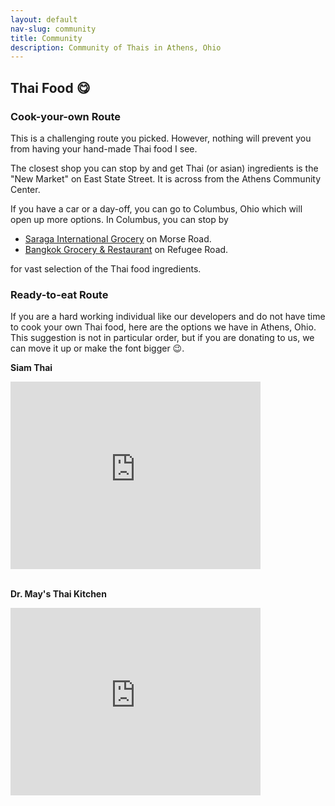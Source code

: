 ```yaml
---
layout: default
nav-slug: community
title: Community
description: Community of Thais in Athens, Ohio
---
```



## Thai Food 😋

### Cook-your-own Route

This is a challenging route you picked. However, nothing will prevent you from having your hand-made Thai food I see.

The closest shop you can stop by and get Thai (or asian) ingredients is the "New Market" on East State Street.
It is across from the Athens Community Center.

If you have a car or a day-off, you can go to Columbus, Ohio which will open up more options. In Columbus, you can
stop by

- [Saraga International Grocery](https://maps.app.goo.gl/idKfsqrbL7CwkXnf9) on Morse Road.
- [Bangkok Grocery & Restaurant](https://maps.app.goo.gl/6faeSzv9seA2qDxm9) on Refugee Road.

for vast selection of the Thai food ingredients.

### Ready-to-eat Route

If you are a hard working individual like our developers and do not have time to cook your own Thai food, here are
the options we have in Athens, Ohio. This suggestion is not in particular order, but if you are donating
to us, we can move it up or make the font bigger 😉.

**Siam Thai**

<iframe src="https://www.google.com/maps/embed?pb=!1m18!1m12!1m3!1d458.76458865463576!2d-82.10496627959373!3d39.32932625328905!2m3!1f0!2f0!3f0!3m2!1i1024!2i768!4f13.1!3m3!1m2!1s0x884873bd979010b3%3A0x7a10c61cd30ce9d5!2sSiam%20Thai!5e0!3m2!1sen!2sus!4v1695354902571!5m2!1sen!2sus" width="400" height="300" style="border:0;" allowfullscreen="" loading="lazy" referrerpolicy="no-referrer-when-downgrade"></iframe>

<br/>
<br/>

**Dr. May's Thai Kitchen**

<iframe src="https://www.google.com/maps/embed?pb=!1m18!1m12!1m3!1d771.4586368657583!2d-82.08750080482713!3d39.33733395660842!2m3!1f0!2f0!3f0!3m2!1i1024!2i768!4f13.1!3m3!1m2!1s0x884873a2fb1d66c5%3A0x562dbafc1b5cc471!2sDr.May&#39;s%20Thai%20Kitchen!5e0!3m2!1sen!2sus!4v1695354943906!5m2!1sen!2sus" width="400" height="300" style="border:0;" allowfullscreen="" loading="lazy" referrerpolicy="no-referrer-when-downgrade"></iframe>
